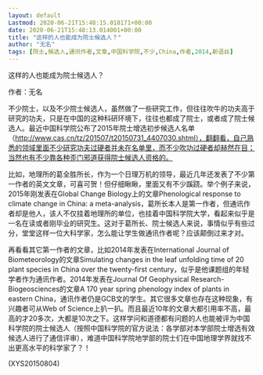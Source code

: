 ```yaml
---
layout: default
Lastmod: 2020-06-21T15:48:15.018171+00:00
date: 2020-06-21T15:48:13.014001+00:00
title: "这样的人也能成为院士候选人？"
author: "无名"
tags: [院士,候选人,通讯作者,文章,中国科学院,不少,China,作者,2014,新语丝]
---
```


这样的人也能成为院士候选人？

作者：无名

不少院士，以及不少院士候选人，虽然做了一些研究工作，但往往吹牛的功夫高于研究的功夫，只是在中国的这种科研环境下，往往也都成了院士，或者成了院士候选人。最近中国科学院公布了2015年院士增选初步候选人名单（http://www.cas.cn/tz/201507/t20150731_4407030.shtml），翻翻看，自己熟悉的领域里面不少研究功夫过硬者并未在名单里，而不少吹功过硬者却赫然在目；当然也有不少靠各种歪门邪道获得院士候选人资格的。

比如，地理所的葛全胜所长，作为一个日理万机的领导，最近几年还发表了不少第一作者的英文文章，可喜可贺！但仔细瞅瞅，里面又有不少蹊跷。举个例子来说，2015年刚发表在Global Change Biology上的文章Phenological response to climate change in China: a meta-analysis，葛所长本人是第一作者，但通讯作者却是他人，该人不仅挂着地理所的单位，也挂着中国科学院大学，看起来似乎是一名在读或者刚毕业的研究生。这对于葛所长、院士候选人来说，事情似乎有些过分，堂堂这样一位大科学家，怎么能让学生做通讯作者呢？应该颠倒过来才对。

再看看其它第一作者的文章，比如2014年发表在International Journal of Biometeorology的文章Simulating changes in the leaf unfolding time of 20 plant species in China over the twenty-first century，似乎是他课题组的年轻学者作为通讯作者。2014年发表在Journal Of Geophysical Research-Biogeosciences的文章A 170 year spring phenology index of plants in eastern China，通讯作者仍是GCB文的学生。其它很多文章也存在这种现象，有兴趣者可从Web of Science上扒一扒。而且最近10年的文章大都引用率不高，最高的才20多次，大都是10次之下。这样学问和道德都有问题的人也能被评为中国科学院的院士候选人（按照中国科学院的官方说法：各学部对本学部院士增选有效候选人进行了通信评审），难道中国科学院地学部的院士们在中国地理学界就找不出更高水平的科学家了？！

(XYS20150804)

